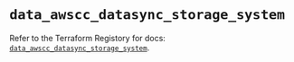 # `data_awscc_datasync_storage_system`

Refer to the Terraform Registory for docs: [`data_awscc_datasync_storage_system`](https://registry.terraform.io/providers/hashicorp/awscc/0.70.0/docs/data-sources/datasync_storage_system).
